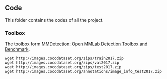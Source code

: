 ## Code
This folder contains the codes of all the project.

### Toolbox

The [toolbox](https://github.com/TianxiangDU/mmdetection) form [MMDetection: Open MMLab Detection Toolbox and Benchmark](https://arxiv.org/pdf/1906.07155.pdf).

```shell
wget http://images.cocodataset.org/zips/train2017.zip
wget http://images.cocodataset.org/zips/val2017.zip
wget http://images.cocodataset.org/zips/test2017.zip
wget http://images.cocodataset.org/annotations/image_info_test2017.zip
```
